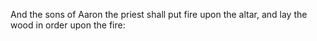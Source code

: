 And the sons of Aaron the priest shall put fire upon the altar, and lay the wood in order upon the fire:
